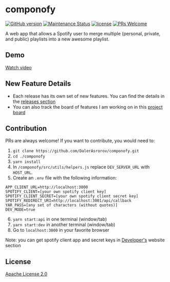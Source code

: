 # componofy

[![GitHub version](https://badge.fury.io/gh/dalerasrorov%2Fcomponofy.svg)](https://badge.fury.io/gh/dalerasrorov%2Fcomponofy)
[![Maintenance Status](https://img.shields.io/badge/status-maintained-brightgreen.svg)](https://github.com/dalerasrorov/componofy/pulse)
[![license](https://img.shields.io/github/license/dalerasrorov/componofy.svg)](LICENSE)
[![PRs Welcome](https://img.shields.io/badge/PRs-welcome-brightgreen.svg)](http://makeapullrequest.com)

A web app that allows a Spotify user to merge multiple (personal, private, and public) playlists into a new awesome playlist.

## Demo

[Watch video](https://www.youtube.com/watch?v=XAF5MUOzKhs&t=17s)

## New Feature Details

* Each release has its own set of new features. You can find the details in
  the [releases section](https://github.com/DalerAsrorov/componofy/releases)
* You can also track the board of features I am working on in this [project board](https://github.com/DalerAsrorov/componofy/projects/7)

## Contribution

PRs are always welcome! If you want to contribute, you would need to:

1. `git clone https://github.com/DalerAsrorov/componofy.git`
1. `cd ./componofy`
1. `yarn install`
1. In `/componofy/src/utils/helpers.js` replace `DEV_SERVER_URL` with `HOST_URL`.
1. Create an `.env` file with the following information:

```
APP_CLIENT_URL=http://localhost:3000
SPOTIFY_CLIENT=[your own spotify client key]
SPOTIFY_CLIENT_SECRET=[your own spotify client secret key]
SPOTIFY_REDIRECT_URI=http://localhost:3001/api/callback
YAR_PASS=[any set of characters (without quotes)]
DEV_MODE=true
```

6. `yarn start:api` in one terminal (window/tab)
1. `yarn start:dev` in another terminal (window/tab)
1. Go to `localhost:3000` in your favorite browser

Note: you can get spotify client app and secret keys in [Developer's](https://developer.spotify.com/) website section

## License

[Apache License 2.0](LICENSE)
